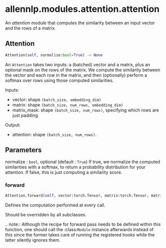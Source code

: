 # allennlp.modules.attention.attention

An *attention* module that computes the similarity between
an input vector and the rows of a matrix.

## Attention
```python
Attention(self, normalize:bool=True) -> None
```

An ``Attention`` takes two inputs: a (batched) vector and a matrix, plus an optional mask on the
rows of the matrix.  We compute the similarity between the vector and each row in the matrix,
and then (optionally) perform a softmax over rows using those computed similarities.


Inputs:

- vector: shape ``(batch_size, embedding_dim)``
- matrix: shape ``(batch_size, num_rows, embedding_dim)``
- matrix_mask: shape ``(batch_size, num_rows)``, specifying which rows are just padding.

Output:

- attention: shape ``(batch_size, num_rows)``.

Parameters
----------
normalize : ``bool``, optional (default : ``True``)
    If true, we normalize the computed similarities with a softmax, to return a probability
    distribution for your attention.  If false, this is just computing a similarity score.

### forward
```python
Attention.forward(self, vector:torch.Tensor, matrix:torch.Tensor, matrix_mask:torch.Tensor=None) -> torch.Tensor
```
Defines the computation performed at every call.

Should be overridden by all subclasses.

.. note::
    Although the recipe for forward pass needs to be defined within
    this function, one should call the :class:`Module` instance afterwards
    instead of this since the former takes care of running the
    registered hooks while the latter silently ignores them.


